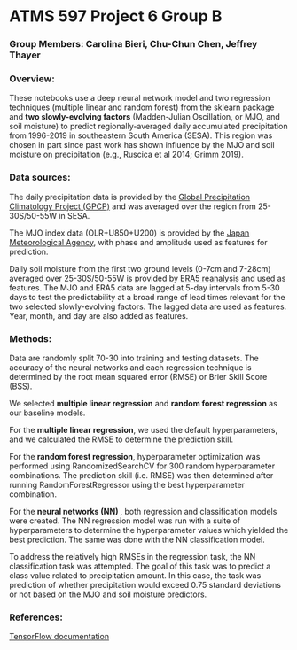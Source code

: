 # ATMS 597 Project 6 Group B
### Group Members: Carolina Bieri, Chu-Chun Chen, Jeffrey Thayer

### Overview:
These notebooks use a deep neural network model and two regression techniques (multiple linear and random forest) from the sklearn package and <b>two slowly-evolving factors</b> (Madden-Julian Oscillation, or MJO, and soil moisture) to predict regionally-averaged daily accumulated precipitation from 1996-2019 in southeastern South America (SESA). This region was chosen in part since past work has shown influence by the MJO and soil moisture on precipitation (e.g., Ruscica et al 2014; Grimm 2019). 

### Data sources:
The daily precipitation data is provided by the [Global Precipitation Climatology Project (GPCP)](https://climatedataguide.ucar.edu/climate-data/gpcp-daily-global-precipitation-climatology-project) 
and was averaged over the region from 25-30S/50-55W in SESA. <br>

The MJO index data (OLR+U850+U200) is provided by the [Japan Meteorological Agency](https://ds.data.jma.go.jp/tcc/tcc/products/clisys/mjo/moni_mjo.html), with phase and amplitude used as features for prediction. <br>

Daily soil moisture from the first two ground levels (0-7cm and 7-28cm) averaged over 25-30S/50-55W is provided by [ERA5 reanalysis](https://rda.ucar.edu/datasets/ds630.0/) and used as features. The MJO and ERA5 data are lagged at 5-day intervals from 5-30 days to test the predictability at a broad range of lead times relevant for the two selected slowly-evolving factors. The lagged data are used as features. Year, month, and day are also added as features. 

### Methods:
Data are randomly split 70-30 into training and testing datasets. The accuracy of the neural networks and each regression technique is determined by the root mean squared error (RMSE) or Brier Skill Score (BSS). <br>

We selected <b>multiple linear regression</b> and <b>random forest regression</b> as our baseline models. <br>

For the <b>multiple linear regression</b>, we used the default hyperparameters, and we calculated the RMSE to determine the prediction skill. <br>

For the <b>random forest regression</b>, hyperparameter optimization was performed using RandomizedSearchCV for 300 random hyperparameter combinations. The prediction skill (i.e. RMSE) was then determined after running RandomForestRegressor using the best hyperparameter combination.

For the <b> neural networks (NN) </b>, both regression and classification models were created. The NN regression model was run with a suite of hyperparameters to determine the hyperparameter values which yielded the best prediction. The same was done with the NN classification model. <br>

To address the relatively high RMSEs in the regression task, the NN classification task was attempted. The goal of this task was to predict a class value related to precipitation amount. In this case, the task was prediction of whether precipitation would exceed 0.75 standard deviations or not based on the MJO and soil moisture predictors. 

### References:
[TensorFlow documentation](https://www.tensorflow.org/api_docs/python/tf)
